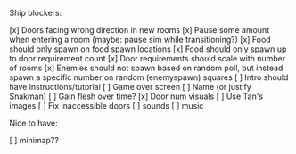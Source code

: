 Ship blockers:

[x] Doors facing wrong direction in new rooms
[x] Pause some amount when entering a room (maybe: pause sim while transitioning?)
[x] Food should only spawn on food spawn locations
[x] Food should only spawn up to door requirement count
[x] Door requirements should scale with number of rooms
[x] Enemies should not spawn based on random poll, but instead spawn a specific number on random (enemyspawn) squares
[ ] Intro should have instructions/tutorial
[ ] Game over screen
[ ] Name (or justify Snakman)
[ ] Gain flesh over time?
[x] Door num visuals
[ ] Use Tan's images
[ ] Fix inaccessible doors
[ ] sounds
[ ] music

Nice to have:

[ ] minimap??
